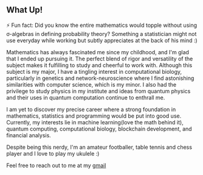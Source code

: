 ## What Up!
<!--
**Ananyapam7/ananyapam7** is a ✨ _special_ ✨ repository because its `README.md` (this file) appears on your GitHub profile.
-->
⚡ Fun fact: Did you know the entire mathematics would topple without using σ-algebras in defining probability theory? Something a statistician might not use everyday while working but subtly appreciates at the back of his mind :)

Mathematics has always fascinated me since my childhood, and I'm glad that I ended up pursuing it. The perfect blend of rigor and versatility of the subject makes it fulfilling to study and cheerful to work with. Although this subject is my major, I have a tingling interest in computational biology, particularly in genetics and network-neuroscience where I find astonishing similarities with computer science, which is my minor. I also had the privilege to study physics in my institute and ideas from quantum physics and their uses in quantum computation continue to enthrall me.

I am yet to discover my precise career where a strong foundation in mathematics, statistics and programming would be put into good use. Currently, my interests lie in machine learning(love the math behind it), quantum computing, computational biology, blockchain development, and financial analysis. 

Despite being this nerdy, I'm an amateur footballer, table tennis and chess player and I love to play my ukulele :) 

Feel free to reach out to me at my [gmail](mailto:ananyapam7@gmail.com)
